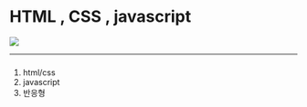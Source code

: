 # HTML , CSS , javascript

<img src='https://user-images.githubusercontent.com/50935771/107849484-cd84eb00-6e3e-11eb-8640-642560002336.PNG' >

---

###  

1. html/css
1. javascript
1. 반응형


